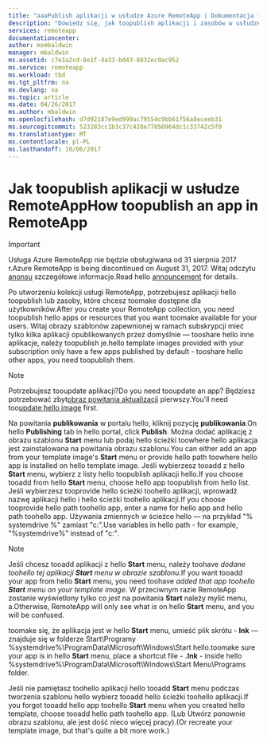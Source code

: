 ```yaml
---
title: "aaaPublish aplikacji w usłudze Azure RemoteApp | Dokumentacja firmy Microsoft"
description: "Dowiedz się, jak toopublish aplikacji i zasobów w usłudze Azure RemoteApp."
services: remoteapp
documentationcenter: 
author: msmbaldwin
manager: mbaldwin
ms.assetid: c7e1a2cd-8e1f-4a33-bd43-8032ec9ac952
ms.service: remoteapp
ms.workload: tbd
ms.tgt_pltfrm: na
ms.devlang: na
ms.topic: article
ms.date: 04/26/2017
ms.author: mbaldwin
ms.openlocfilehash: d7d92187e9ed999ac79554c9bb61f56a8eceeb31
ms.sourcegitcommit: 523283cc1b3c37c428e77850964dc1c33742c5f0
ms.translationtype: MT
ms.contentlocale: pl-PL
ms.lasthandoff: 10/06/2017
---
```

# <a name="how-toopublish-an-app-in-remoteapp"></a><span data-ttu-id="15518-103">Jak toopublish aplikacji w usłudze RemoteApp</span><span class="sxs-lookup"><span data-stu-id="15518-103">How toopublish an app in RemoteApp</span></span>
> [!IMPORTANT]
> <span data-ttu-id="15518-104">Usługa Azure RemoteApp nie będzie obsługiwana od 31 sierpnia 2017 r.</span><span class="sxs-lookup"><span data-stu-id="15518-104">Azure RemoteApp is being discontinued on August 31, 2017.</span></span> <span data-ttu-id="15518-105">Witaj odczytu [anonsu](https://go.microsoft.com/fwlink/?linkid=821148) szczegółowe informacje.</span><span class="sxs-lookup"><span data-stu-id="15518-105">Read hello [announcement](https://go.microsoft.com/fwlink/?linkid=821148) for details.</span></span>
> 
> 

<span data-ttu-id="15518-106">Po utworzeniu kolekcji usługi RemoteApp, potrzebujesz aplikacji hello toopublish lub zasoby, które chcesz toomake dostępne dla użytkowników.</span><span class="sxs-lookup"><span data-stu-id="15518-106">After you create your RemoteApp collection, you need toopublish hello apps or resources that you want toomake available for your users.</span></span> <span data-ttu-id="15518-107">Witaj obrazy szablonów zapewnionej w ramach subskrypcji mieć tylko kilka aplikacji opublikowanych przez domyślnie — tooshare hello inne aplikacje, należy toopublish je.</span><span class="sxs-lookup"><span data-stu-id="15518-107">hello template images provided with your subscription only have a few apps published by default - tooshare hello other apps, you need toopublish them.</span></span>

> [!NOTE]
> <span data-ttu-id="15518-108">Potrzebujesz tooupdate aplikacji?</span><span class="sxs-lookup"><span data-stu-id="15518-108">Do you need tooupdate an app?</span></span> <span data-ttu-id="15518-109">Będziesz potrzebować zbyt[obraz powitania aktualizacji](remoteapp-update.md) pierwszy.</span><span class="sxs-lookup"><span data-stu-id="15518-109">You'll need too[update hello image](remoteapp-update.md) first.</span></span>
> 
> 

<span data-ttu-id="15518-110">Na powitania **publikowania** w portalu hello, kliknij pozycję **publikowania**.</span><span class="sxs-lookup"><span data-stu-id="15518-110">On hello **Publishing** tab in hello portal, click **Publish**.</span></span> <span data-ttu-id="15518-111">Można dodać aplikację z obrazu szablonu **Start** menu lub podaj hello ścieżki toowhere hello aplikacja jest zainstalowana na powitania obrazu szablonu.</span><span class="sxs-lookup"><span data-stu-id="15518-111">You can either add an app from your template image's **Start** menu or provide hello path toowhere hello app is installed on hello template image.</span></span> <span data-ttu-id="15518-112">Jeśli wybierzesz tooadd z hello **Start** menu, wybierz z listy hello toopublish aplikacji hello.</span><span class="sxs-lookup"><span data-stu-id="15518-112">If you choose tooadd from hello **Start** menu, choose hello app toopublish from hello list.</span></span> <span data-ttu-id="15518-113">Jeśli wybierzesz tooprovide hello ścieżki toohello aplikacji, wprowadź nazwę aplikacji hello i hello ścieżki toohello aplikacji.</span><span class="sxs-lookup"><span data-stu-id="15518-113">If you choose tooprovide hello path toohello app, enter a name for hello app and hello path toohello app.</span></span> <span data-ttu-id="15518-114">Używania zmiennych w ścieżce hello — na przykład "% systemdrive %" zamiast "c:\".</span><span class="sxs-lookup"><span data-stu-id="15518-114">Use variables in hello path - for example, "%systemdrive%" instead of "c:\".</span></span>

> [!NOTE]
> <span data-ttu-id="15518-115">Jeśli chcesz tooadd aplikacji z hello **Start** menu, należy toohave *dodane toohello tej aplikacji **Start** menu w obrazie szablonu.*</span><span class="sxs-lookup"><span data-stu-id="15518-115">If you want tooadd your app from hello **Start** menu, you need toohave *added that app toohello **Start** menu on your template image.*</span></span> <span data-ttu-id="15518-116">W przeciwnym razie RemoteApp zostanie wyświetlony tylko co *jest* na powitania **Start** należy mylić menu, a.</span><span class="sxs-lookup"><span data-stu-id="15518-116">Otherwise, RemoteApp will only see what *is* on hello **Start** menu, and you will be confused.</span></span> 
> 
> <span data-ttu-id="15518-117">toomake się, że aplikacja jest w hello **Start** menu, umieść plik skrótu - **lnk** — znajduje się w folderze Start\Programy %systemdrive%\ProgramData\Microsoft\Windows\Start hello.</span><span class="sxs-lookup"><span data-stu-id="15518-117">toomake sure your app is in hello **Start** menu, place a shortcut file - **.lnk** - inside hello %systemdrive%\ProgramData\Microsoft\Windows\Start Menu\Programs folder.</span></span>
> 
> <span data-ttu-id="15518-118">Jeśli nie pamiętasz toohello aplikacji hello tooadd **Start** menu podczas tworzenia szablonu hello wybierz tooadd hello ścieżki toohello aplikacji.</span><span class="sxs-lookup"><span data-stu-id="15518-118">If you forgot tooadd hello app toohello **Start** menu when you created hello template, choose tooadd hello path toohello app.</span></span> <span data-ttu-id="15518-119">(Lub Utwórz ponownie obrazu szablonu, ale jest dość nieco więcej pracy).</span><span class="sxs-lookup"><span data-stu-id="15518-119">(Or recreate your template image, but that's quite a bit more work.)</span></span>
> 
> 


